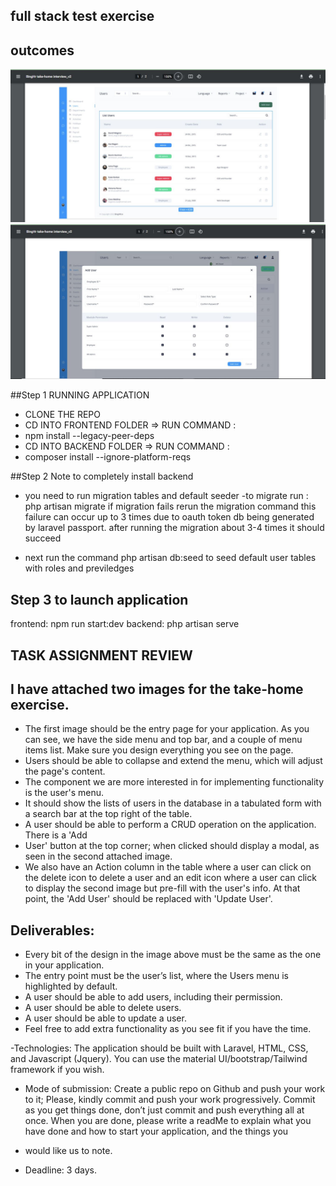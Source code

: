 ## full stack test exercise

## outcomes
<img src="screenshots/sample1.JPG" width="800"/>
<img src="screenshots/sample2.JPG" width="800"/>

##Step 1 RUNNING APPLICATION
- CLONE THE REPO
- CD INTO FRONTEND FOLDER => RUN COMMAND : 
-  npm install --legacy-peer-deps
- CD INTO BACKEND FOLDER => RUN COMMAND : 
-  composer install --ignore-platform-reqs

##Step 2 Note to completely install backend
- you need to run migration tables and default seeder
-to migrate run : php artisan migrate 
  if migration fails rerun the migration command
  this failure can occur up to 3 times due to oauth token db being generated by laravel passport. after running the migration about 3-4 times it should succeed

 - next run the command php artisan db:seed to seed default user tables with roles and previledges



## Step 3 to launch application
frontend: npm run start:dev
backend: php artisan serve


## TASK ASSIGNMENT REVIEW 


## I have attached two images for the take-home exercise. 

- The first image should be the
entry page for your application. As you can see, we have the side menu and top bar,
and a couple of menu items list. Make sure you design everything you see on the page.
- Users should be able to collapse and extend the menu, which will adjust the page's
content. 
- The component we are more interested in for implementing functionality is the
user's menu. 
- It should show the lists of users in the database in a tabulated form with a
search bar at the top right of the table.
- A user should be able to perform a CRUD operation on the application. There is a 'Add
- User' button at the top corner; when clicked should display a modal, as seen in the
second attached image.
- We also have an Action column in the table where a user can click on the delete icon to
delete a user and an edit icon where a user can click to display the second image but
pre-fill with the user's info. At that point, the 'Add User' should be replaced with 'Update
User'.

## Deliverables:
- Every bit of the design in the image above must be the same as the one in your
application.
- The entry point must be the user’s list, where the Users menu is highlighted by
default.
- A user should be able to add users, including their permission.
- A user should be able to delete users.
- A user should be able to update a user.
- Feel free to add extra functionality as you see fit if you have the time.

-Technologies: The application should be built with Laravel, HTML, CSS, and Javascript
(Jquery). You can use the material UI/bootstrap/Tailwind framework if you wish.
- Mode of submission: Create a public repo on Github and push your work to it; Please,
kindly commit and push your work progressively. Commit as you get things done, don’t
just commit and push everything all at once. When you are done, please write a readMe
to explain what you have done and how to start your application, and the things you

- would like us to note.

- Deadline: 3 days.